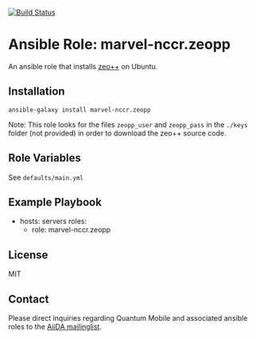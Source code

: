 [![Build Status](https://travis-ci.org/marvel-nccr/ansible-role-zeopp.svg?branch=master)](https://travis-ci.org/marvel-nccr/ansible-role-zeopp)

# Ansible Role: marvel-nccr.zeopp

An ansible role that installs [zeo++](http://www.zeoplusplus.org/) on Ubuntu.

## Installation

`ansible-galaxy install marvel-nccr.zeopp`

Note: This role looks for the files `zeopp_user` and `zeopp_pass` in the `./keys` folder (not provided) in order to download the zeo++ source code.

## Role Variables

See `defaults/main.yml`

## Example Playbook

  - hosts: servers
    roles:
    - role: marvel-nccr.zeopp

## License

MIT

## Contact

Please direct inquiries regarding Quantum Mobile and associated ansible roles to the [AiiDA mailinglist](http://www.aiida.net/mailing-list/).
